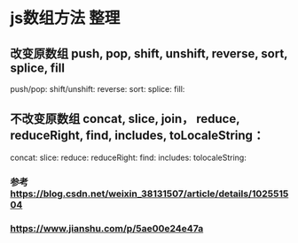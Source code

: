 # js数组方法 整理
  ## 改变原数组  push, pop, shift, unshift, reverse, sort, splice, fill

  push/pop:
  shift/unshift:
  reverse:
  sort:
  splice:
  fill:


  ## 不改变原数组  concat, slice, join， reduce, reduceRight, find, includes, toLocaleString：
  concat:
  slice:
  reduce:
  reduceRight:
  find:
  includes:
  tolocaleString:


 ### 参考 https://blog.csdn.net/weixin_38131507/article/details/102551504
 ### https://www.jianshu.com/p/5ae00e24e47a


